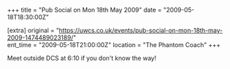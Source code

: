+++
title = "Pub Social on Mon 18th May 2009"
date = "2009-05-18T18:30:00Z"

[extra]
original = "https://uwcs.co.uk/events/pub-social-on-mon-18th-may-2009-1474489023189/"    
ent_time = "2009-05-18T21:00:00Z"
location = "The Phantom Coach"
+++

Meet outside DCS at 6:10 if you don't know the way\!

